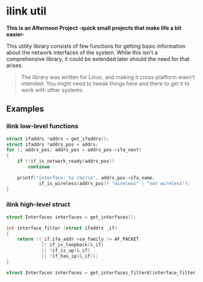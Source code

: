 # ilink util

**This is an Afternoon Project -quick small projects that make life a bit easier-**

This utility library consists of few functions for getting basic information about the network interfaces of the system. While this isn't a comprehensive library, it could be extended later should the need for that arises.

> The library was written for Linux, and making it cross-platform wasn't intended. You might need to tweak things here and there to get it to work with other systems.

## Examples

### ilink low-level functions
``` C
struct ifaddrs *addrs = get_ifaddrs();
struct ifaddrs *addrs_pos = addrs;
for (; addrs_pos; addrs_pos = addrs_pos->ifa_next)
{
    if (!if_is_network_ready(addrs_pos))
        continue

    printf("interface: %s (%s)\n", addrs_pos->ifa_name,
            if_is_wireless(addrs_pos)? "wireless" : "not wireless");
}
```

### ilink high-level struct
``` C
struct Interfaces interfaces = get_interfaces();
```

``` C
int interface_filter (struct ifaddrs _if)
{
    return !(_if.ifa_addr->sa_family != AF_PACKET
             || if_is_loopback(&_if)
             || !if_is_up(&_if)
             || !if_has_ip(&_if));
}

struct Interfaces interfaces = get_interfaces_filterd(interface_filter);
```
